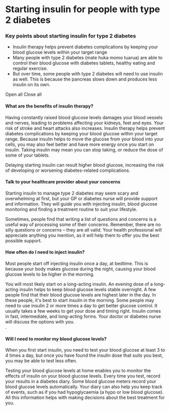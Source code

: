 # Starting insulin for people with type 2 diabetes

### Key points about starting insulin for type 2 diabetes

- Insulin therapy helps prevent diabetes complications by keeping your blood glucose levels within your target range
- Many people with type 2 diabetes (mate huka momo tuarua) are able to control their blood glucose with diabetes tablets, healthy eating and regular exercise.
- But over time, some people with type 2 diabetes will need to use insulin as well. This is because the pancreas slows down and produces less insulin on its own.

Open all Close all

#### What are the benefits of insulin therapy?

Having constantly raised blood glucose levels damages your blood vessels and nerves, leading to problems affecting your kidneys, feet and eyes. Your risk of stroke and heart attacks also increases. Insulin therapy helps prevent diabetes complications by keeping your blood glucose within your target range. Because insulin helps to move the glucose from your blood into your cells, you may also feel better and have more energy once you start on insulin. Taking insulin may mean you can stop taking, or reduce the dose of some of your tablets.

Delaying starting insulin can result higher blood glucose, increasing the risk of developing or worsening diabetes-related complications.

#### Talk to your healthcare provider about your concerns

Starting insulin to manage type 2 diabetes may seem scary and overwhelming at first, but your GP or diabetes nurse will provide support and information. They will guide you with injecting insulin, blood glucose monitoring and finding a treatment routine to suit your lifestyle.

Sometimes, people find that writing a list of questions and concerns is a useful way of processing some of their concerns. Remember, there are no silly questions or concerns – they are all valid. Your health professional will appreciate anything you mention, as it will help them to offer you the best possible support.

#### How often do I need to inject insulin?

Most people start off injecting insulin once a day, at bedtime. This is because your body makes glucose during the night, causing your blood glucose levels to be higher in the morning.

You will most likely start on a long-acting insulin. An evening dose of a long-acting insulin helps to keep blood glucose levels stable overnight. A few people find that their blood glucose levels are highest later in the day. In these people, it's best to start insulin in the morning. Some people may need to use insulin 2 or more times a day to get better glucose control. It usually takes a few weeks to get your dose and timing right. Insulin comes in fast, intermediate, and long-acting forms. Your doctor or diabetes nurse will discuss the options with you.  
.

#### Will I need to monitor my blood glucose levels?

When you first start insulin, you need to test your blood glucose at least 3 to 4 times a day, but once you have found the insulin dose that suits you best, you may be able to test less often.

Testing your blood glucose levels at home enables you to monitor the effects of insulin on your blood glucose levels. Every time you test, record your results in a diabetes diary. Some blood glucose meters record your blood glucose levels automatically. Your diary can also help you keep track of events, such as if you had hypoglycaemia (a hypo or low blood glucose). All this information helps with making decisions about the best treatment for you.  

